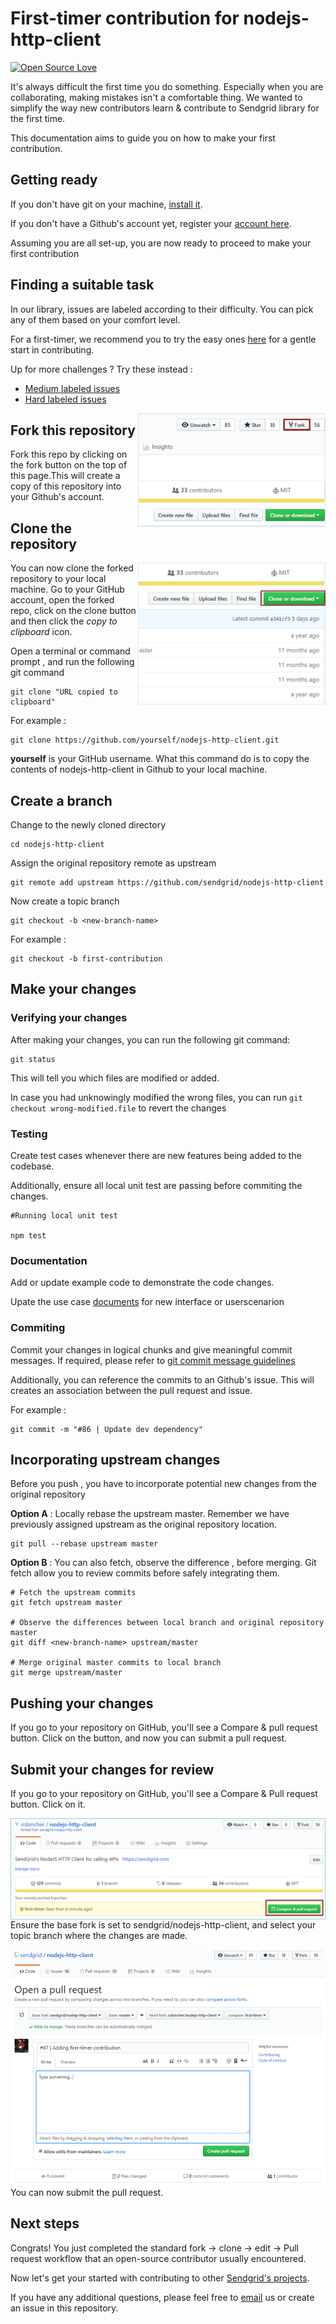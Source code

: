 # First-timer contribution for nodejs-http-client

[![Open Source Love](https://badges.frapsoft.com/os/v1/open-source.svg?v=103)](https://github.com/ellerbrock/open-source-badges/)

It's always difficult the first time you do something. Especially when you are collaborating, making mistakes isn't a comfortable thing. We wanted to simplify the way new contributors learn & contribute to Sendgrid library for the first time.

This documentation aims to guide you on how to make your first contribution.

## Getting ready

If you don't have git on your machine, [install it]( https://help.github.com/articles/set-up-git/).

If you don't have a Github's account yet, register your [account here](https://github.com/join).

Assuming you are all set-up, you are now ready to proceed to make your first contribution

## Finding a suitable task

In our library,  issues are labeled according to their difficulty. You can pick any of them based on your comfort level.

For a first-timer, we recommend you to try the easy ones [here](https://github.com/sendgrid/nodejs-http-client/issues?q=is%3Aopen+label%3A%22difficulty%3A+easy%22+label%3A%22status%3A+help+wanted%22) for a gentle start in contributing.

Up for more challenges ? Try these instead :
- [Medium labeled issues](https://github.com/sendgrid/nodejs-http-client/issues?q=is%3Aopen+is%3Aissue+label%3A%22difficulty%3A+medium%22)
- [Hard labeled issues](https://github.com/sendgrid/nodejs-http-client/issues?q=is%3Aopen+is%3Aissue+label%3A%22difficulty%3A+hard%22)

<img align="right" width="300" src="assets/fork.png" alt="fork this repository" />

## Fork this repository

Fork this repo by clicking on the fork button on the top of this page.This will create a copy of this repository into your Github's account.

## Clone the repository

<img align="right" width="300" src="assets/clone.png" alt="clone this repository" />

You can now clone the forked repository to your local  machine. Go to your GitHub account, open the forked repo, click on the clone button and then click the *copy to clipboard* icon.

Open a terminal or command prompt , and run the following git command

```
git clone "URL copied to clipboard"
```

For example :

```
git clone https://github.com/yourself/nodejs-http-client.git
```

**yourself** is your GitHub username. What this command do is to copy the contents of nodejs-http-client in Github to your local machine.

## Create a branch

Change to the newly cloned directory

```
cd nodejs-http-client
```

Assign the original repository remote as upstream

```
git remote add upstream https://github.com/sendgrid/nodejs-http-client
```

Now create a topic branch

```
git checkout -b <new-branch-name>
```

For example :

```
git checkout -b first-contribution
```

## Make your changes

### Verifying your changes

After making your changes, you can run the following git command:

```
git status
```

This will tell you which files are modified or added. 

In case you had unknowingly modified the wrong files, you can run ```git checkout wrong-modified.file``` to revert the changes

### Testing
Create test cases whenever there are new features being added to the codebase.

Additionally, ensure all local unit test are passing before commiting the changes.

```
#Running local unit test

npm test
```

### Documentation
Add or update example code to demonstrate the code changes.

Upate the use case [documents](USE_CASES.md) for new interface or userscenarion

### Commiting 
Commit your changes in logical chunks and give meaningful commit messages. If required, please refer to [git commit message guidelines](http://tbaggery.com/2008/04/19/a-note-about-git-commit-messages.html)

Additionally, you can reference the commits to an Github's issue. This will creates an association between the pull request and issue.

For example : 

```
git commit -m "#86 | Update dev dependency"
```

## Incorporating upstream changes

Before you push , you have to incorporate potential new changes from the original repository

**Option A** : Locally rebase the upstream master. Remember we have previously assigned upstream as the original repository location.

```
git pull --rebase upstream master
```

**Option B** : You can also fetch, observe the difference , before merging. Git fetch allow you to review commits before safely integrating them.

```
# Fetch the upstream commits
git fetch upstream master

# Observe the differences between local branch and original repository master
git diff <new-branch-name> upstream/master

# Merge original master commits to local branch
git merge upstream/master 
```

## Pushing your changes
If you go to your repository on GitHub, you'll see a Compare & pull request button. Click on the button, and now you can submit a pull request.

## Submit your changes for review

If you go to your repository on GitHub, you'll see a Compare & Pull request button. Click on it.

<img style="float: right;" src="assets/compare-pr.png" alt="submit your changes for review" />


Ensure the base fork is set to sendgrid/nodejs-http-client, and select your topic branch where the changes are made.

<img style="float: right;" src="assets/submit-pr.png" alt="submit pull request" />

You can now submit the pull request.

## Next steps
Congrats! You just completed the standard fork -> clone -> edit -> Pull request workflow that an open-source contributor usually encountered.

Now let's get your started with contributing to other [Sendgrid's projects](https://github.com/sendgrid).

If you have any additional questions, please feel free to [email](mailto:dx@sendgrid.com) us or create an issue in this repository.
